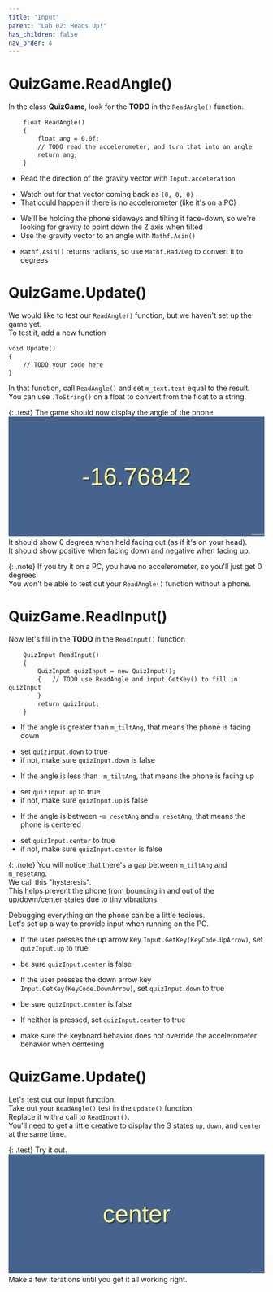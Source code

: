```yaml
---
title: "Input"
parent: "Lab 02: Heads Up!"
has_children: false
nav_order: 4
---
```


# QuizGame.ReadAngle()
In the class **QuizGame**, look for the **TODO** in the `ReadAngle()` function.
```
    float ReadAngle()
    {
        float ang = 0.0f;
        // TODO read the accelerometer, and turn that into an angle
        return ang;
    }
```
* Read the direction of the gravity vector with `Input.acceleration`
- Watch out for that vector coming back as `(0, 0, 0)`
- That could happen if there is no accelerometer (like it's on a PC)
* We'll be holding the phone sideways and tilting it face-down, so we're looking for gravity to point down the Z axis when tilted
* Use the gravity vector to an angle with `Mathf.Asin()`
- `Mathf.Asin()` returns radians, so use `Mathf.Rad2Deg` to convert it to degrees

# QuizGame.Update()
We would like to test our `ReadAngle()` function, but we haven't set up the game yet.\
To test it, add a new function
```
void Update()
{
    // TODO your code here
}
```
In that function, call `ReadAngle()` and set `m_text.text` equal to the result.\
You can use `.ToString()` on a float to convert from the float to a string.

{: .test}
The game should now display the angle of the phone.\
![Test Angle](images/lab02/angle.jpg "Test Angle")
It should show 0 degrees when held facing out (as if it's on your head).\
It should show positive when facing down and negative when facing up.

{: .note}
If you try it on a PC, you have no accelerometer, so you'll just get 0 degrees.\
You won't be able to test out your `ReadAngle()` function without a phone.

# QuizGame.ReadInput()
Now let's fill in the **TODO** in the `ReadInput()` function
```
    QuizInput ReadInput()
    {
        QuizInput quizInput = new QuizInput();
        {   // TODO use ReadAngle and input.GetKey() to fill in quizInput
        }
        return quizInput;
    }
```
* If the angle is greater than `m_tiltAng`, that means the phone is facing down
- set `quizInput.down` to true
- if not, make sure  `quizInput.down` is false
* If the angle is less than `-m_tiltAng`, that means the phone is facing up
- set `quizInput.up` to true
- if not, make sure  `quizInput.up` is false
* If the angle is between `-m_resetAng` and `m_resetAng`, that means the phone is centered
- set `quizInput.center` to true
- if not, make sure  `quizInput.center` is false

{: .note}
You will notice that there's a gap between `m_tiltAng` and `m_resetAng`.\
We call this "hysteresis".\
This helps prevent the phone from bouncing in and out of the up/down/center states due to tiny vibrations.

Debugging everything on the phone can be a little tedious.\
Let's set up a way to provide input when running on the PC.
* If the user presses the up arrow key `Input.GetKey(KeyCode.UpArrow)`, set `quizInput.up` to true
- be sure `quizInput.center` is false
* If the user presses the down arrow key `Input.GetKey(KeyCode.DownArrow)`, set `quizInput.down` to true
- be sure `quizInput.center` is false
* If neither is pressed, set `quizInput.center` to true
- make sure the keyboard behavior does not override the accelerometer behavior when centering

# QuizGame.Update()
Let's test out our input function.\
Take out your `ReadAngle()` test in the `Update()` function.\
Replace it with a call to `ReadInput()`.\
You'll need to get a little creative to display the 3 states `up`, `down`, and `center` at the same time.

{: .test}
Try it out.\
![Test Input](images/lab02/input.jpg "Test Input")
Make a few iterations until you get it all working right.

